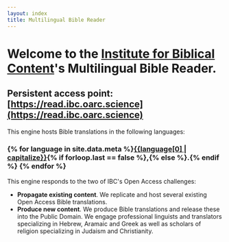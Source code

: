```yaml
---
layout: index
title: Multilingual Bible Reader
---
```


# Welcome to the [Institute for Biblical Content](https://ibc.oarc.science)'s Multilingual Bible Reader.

## Persistent access point: [https://read.ibc.oarc.science](https://read.ibc.oarc.science)

This engine hosts Bible translations in the following languages:

### {% for language in site.data.meta %}[{{language[0] | capitalize}}](/{{language[0]}}){% if forloop.last == false %},{% else %}.{% endif %}  {% endfor %} 

This engine responds to the two of IBC's Open Access challenges:
 - **Propagate existing content**. We replicate and host several existing Open Access Bible translations.
 - **Produce new content**. We produce Bible translations and release these into the Public Domain. We engage professional linguists and translators specializing in Hebrew, Aramaic and Greek as well as scholars of religion specializing in Judaism and Christianity.



